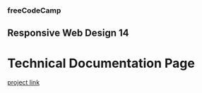 ### freeCodeCamp

## Responsive Web Design 14

# Technical Documentation Page

[project link](https://www.freecodecamp.org/learn/2022/responsive-web-design/build-a-technical-documentation-page-project/build-a-technical-documentation-page)
